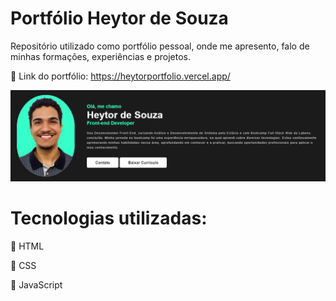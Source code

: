 # Portfólio Heytor de Souza

Repositório utilizado como portfólio pessoal, onde me apresento, falo de minhas formações, experiências e projetos.

📍 Link do portfólio: https://heytorportfolio.vercel.app/

<div align="center">
  <img src="https://raw.githubusercontent.com/Heytordesouza/portfolio/main/assets/sobre.png?token=GHSAT0AAAAAACCEQFK2EI3D6K64OSCO3DVYZLGGQXA" width="1000px" />
</div>

# Tecnologias utilizadas:

📍 HTML

📍 CSS

📍 JavaScript
